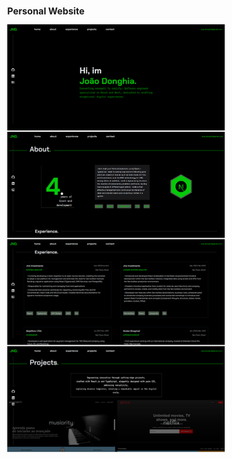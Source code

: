 ## Personal Website

![img](public/assets/imgs/projects/img-1.png)
![img](public/assets/imgs/projects/img-2.png)
![img](public/assets/imgs/projects/img-3.png)
![img](public/assets/imgs/projects/img-4.png)
